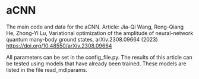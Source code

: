 # aCNN
The main code and data for the aCNN. Article: Jia-Qi Wang, Rong-Qiang He, Zhong-Yi Lu, Variational optimization of the amplitude of neural-network quantum many-body ground states, arXiv.2308.09664 (2023) https://doi.org/10.48550/arXiv.2308.09664

All parameters can be set in the config_file.py. The results of this article can be tested using models that have already been trained. These models are listed in the file read_mdlparams.
